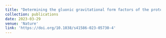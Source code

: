 ```yaml
---
title: "Determining the gluonic gravitational form factors of the proton"
collection: publications
date: 2023-03-29
venue: 'Nature'
link: 'https://doi.org/10.1038/s41586-023-05730-4'
---
```

